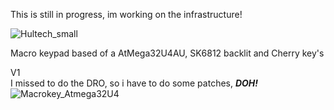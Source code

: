 This is still in progress, im working on the infrastructure!

![Hultech_small](https://github.com/Melkutt/Macro-keypad-Atmega32U4/assets/50807637/a2c507f7-c4c7-4bfe-9162-9db6b8fe1473)

Macro keypad based of a AtMega32U4AU, SK6812 backlit and Cherry key's

V1
<br>
I missed to do the DRO, so i have to do some patches, <em><b>DOH!</b></em>
![Macrokey_Atmega32U4](https://github.com/Melkutt/Macro-keypad-Atmega32U4/assets/50807637/40990ad2-053d-4aaf-9f93-27ab79b447df)
